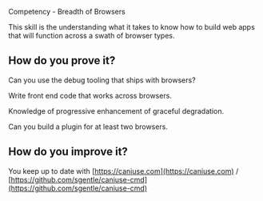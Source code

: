 Competency - Breadth of Browsers

This skill is the understanding what it takes to know how to build web apps that will function across a swath of browser types.  

## How do you prove it?

Can you use the debug tooling that ships with browsers?

Write front end code that works across browsers.  

Knowledge of progressive enhancement of graceful degradation.

Can you build a plugin for at least two browsers.

## How do you improve it?

You keep up to date with [https://caniuse.com](https://caniuse.com)  / [https://github.com/sgentle/caniuse-cmd](https://github.com/sgentle/caniuse-cmd)

